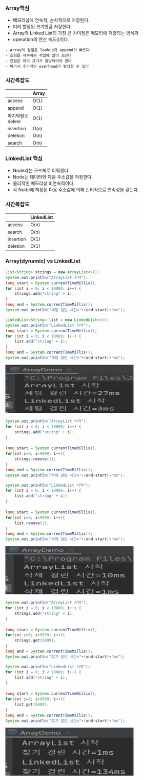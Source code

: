### Array핵심
* 메모리상에 연속적, 순차적으로 저장된다.
* 미리 할당된 크기만큼 저장한다.
* Array와 Linked List의 가장 큰 차이점은 메모리에 저장되는 방식과
* operation의 연산 속도()이다.
```
- Array의 장점은 lookup과 append가 빠르다
- 조회를 자주하는 작업에 많이 쓰인다
- 단점은 미리 크기가 할당되어야 한다
- 따라서 추가적인 overhead가 발생할 수 있다
```
### 시간복잡도
| |Array|
|-|-|
|access|O(1)|
|append|O(1)|
|마지막원소 <br>delete|O(1)|
|insertion|O(n)|
|deletion|O(n)|
|search|O(n)|

### LinkedList 핵심
* Node라는 구조체로 이뤄졌다.
* Node는 데이터와 다음 주소값을 저장한다.
* 물리적인 메모리상 비연속적이다.
* 각 Node에 저장된 다음 주소값에 의해 논리적으로 연속성을 갖는다.
### 시간복잡도
||LinkedList|
|-|-|
|access|O(n)|
|search|O(n)|
|insertion|O(1)|
|deletion|O(1)|


### Array(dynamic) vs LinkedList
```java
List<String> strings = new ArrayList<>();
System.out.println("ArrayList 시작");
long start = System.currentTimeMillis();
for (int i = 0; i < 10000; i++) {
    strings.add("string" + i);
}
long end = System.currentTimeMillis();
System.out.println("세팅 걸린 시간="+(end-start)+"ms");
```
```java
LinkedList<String> list = new LinkedList<>();
System.out.println("LinkedList 시작");
long start = System.currentTimeMillis();
for (int i = 0; i < 10000; i++) {
    list.add("string" + i);
}
long end = System.currentTimeMillis();
System.out.println("세팅 걸린 시간="+(end-start)+"ms");
```
<img src="https://github.com/yoonmin-kim/TIL/blob/main/CS/img/1.png?raw=true" width="400" height="150"/>

```java
System.out.println("ArrayList 시작");
for (int i = 0; i < 10000; i++) {
    strings.add("string" + i);
}

long start = System.currentTimeMillis();
for(int i=0; i<9999; i++){
    strings.remove(1);
}
long end = System.currentTimeMillis();
System.out.println("삭제 걸린 시간="+(end-start)+"ms");
```
```java
System.out.println("LinkedList 시작");
for (int i = 0; i < 10000; i++) {
    list.add("string" + i);
}

long start = System.currentTimeMillis();
for(int i=0; i<9999; i++){
    list.remove(1);
}
long end = System.currentTimeMillis();
System.out.println("삭제 걸린 시간="+(end-start)+"ms");
```
<img src="https://github.com/yoonmin-kim/TIL/blob/main/CS/img/2.png?raw=true" width="400" height="150"/>

```java
System.out.println("ArrayList 시작");
for (int i = 0; i < 10000; i++) {
    strings.add("string" + i);
}

long start = System.currentTimeMillis();
for(int i=0; i<9999; i++){
    strings.get(5000);
}
long end = System.currentTimeMillis();
System.out.println("찾기 걸린 시간="+(end-start)+"ms");
```
```java
System.out.println("LinkedList 시작");
for (int i = 0; i < 10000; i++) {
    list.add("string" + i);
}

long start = System.currentTimeMillis();
for(int i=0; i<9999; i++){
    list.get(5000);
}
long end = System.currentTimeMillis();
System.out.println("찾기 걸린 시간="+(end-start)+"ms");
```
<img src="https://github.com/yoonmin-kim/TIL/blob/main/CS/img/3.png?raw=true" width="400" height="150">
